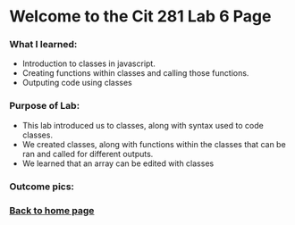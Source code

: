 # Welcome to the Cit 281 Lab 6 Page

### What I learned:

- Introduction to classes in javascript.
- Creating functions within classes and calling those functions.
- Outputing code using classes

### Purpose of Lab:

- This lab introduced us to classes, along with syntax used to code classes.
- We created classes, along with functions within the classes that can be ran and called for different outputs.
- We learned that an array can be edited with classes

### Outcome pics: 

### [**Back to home page**](https://uo-cit-itsbread33.github.io/ItsBread33.github.io/)
